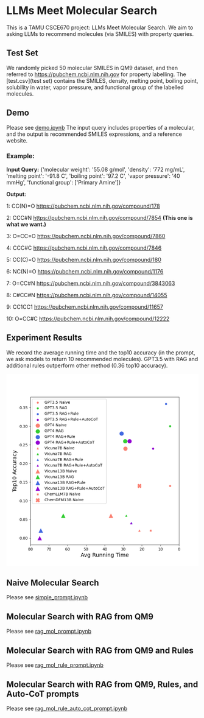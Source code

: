 # LLMs Meet Molecular Search
This is a TAMU CSCE670 project: LLMs Meet Molecular Search. We aim to asking LLMs to recommend molecules (via SMILES) with property queries.

## Test Set

We randomly picked 50 molecular SMILES in QM9 dataset, and then referred to https://pubchem.ncbi.nlm.nih.gov for property labelling. The [test.csv](test set) contains the SMILES, density, melting point, boiling point, solubility in water, vapor pressure, and functional group of the labelled molecules.

## Demo
Please see [demo.ipynb](demo.ipynb)
The input query includes properties of a molecular, and the output is recommended SMILES expressions, and a reference website.

### Example:

**Input Query:** {'molecular weight': '55.08 g/mol',
         'density': '772 mg/mL',
         'melting point': '-91.8 C',
         'boiling point': '97.2 C',
         'vapor pressure': '40 mmHg',
         'functional group': ['Primary Amine']}

**Output:**

1: CC(N)=O https://pubchem.ncbi.nlm.nih.gov/compound/178

2: CCC#N https://pubchem.ncbi.nlm.nih.gov/compound/7854 **(This one is what we want.)**

3: O=CC=O https://pubchem.ncbi.nlm.nih.gov/compound/7860

4: CCC#C https://pubchem.ncbi.nlm.nih.gov/compound/7846

5: CC(C)=O https://pubchem.ncbi.nlm.nih.gov/compound/180

6: NC(N)=O https://pubchem.ncbi.nlm.nih.gov/compound/1176

7: O=CC#N https://pubchem.ncbi.nlm.nih.gov/compound/3843063

8: C#CC#N https://pubchem.ncbi.nlm.nih.gov/compound/14055

9: CC1CC1 https://pubchem.ncbi.nlm.nih.gov/compound/11657

10: O=CC#C https://pubchem.ncbi.nlm.nih.gov/compound/12222


## Experiment Results
We record the average running time and the top10 accuracy (in the prompt, we ask models to return 10 recommended molecules). GPT3.5 with RAG and additional rules outperform other method (0.36 top10 accuracy).

![Result_figure](results.png)


## Naive Molecular Search
Please see [simple_prompt.ipynb](simple_prompt.ipynb)

## Molecular Search with RAG from QM9
Please see [rag_mol_prompt.ipynb](rag_mol_prompt.ipynb)

## Molecular Search with RAG from QM9 and Rules
Please see [rag_mol_rule_prompt.ipynb](rag_mol_rule_prompt.ipynb)

## Molecular Search with RAG from QM9, Rules, and Auto-CoT prompts
Please see [rag_mol_rule_auto_cot_prompt.ipynb](rag_mol_rule_auto_cot_prompt.ipynb)

